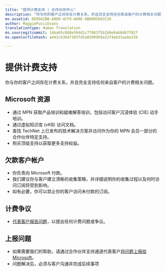 ```yaml
---
title: "提供计费支持 | 合作伙伴中心"
description: "你与你的客户之间存在计费关系，并且完全支持任何来自客户的计费相关问题。"
ms.assetid: DE0942BB-A0D0-4CF9-A60E-0BD095692C26
author: MaggiePucciEvans
translationtype: Human Translation
ms.sourcegitcommit: 14ba85c868e59dd1c77063f5b1b0e9ab8db7f82f
ms.openlocfilehash: a442cb3b47303fd5a03999b9a22f4ab33aa8a15b

---
```


# 提供计费支持


你与你的客户之间存在计费关系，并且完全支持任何来自客户的计费相关问题。

## <a href="" id="microsoftresources"></a>Microsoft 资源


-   通过 MPN 获取产品培训和疑难解答培训，包括访问客户沉浸体验 (CIE) 动手培训。
-   通过虚拟知识库 (vKB) 访问文档。
-   查找 TechNet 上已发布的技术解决方案并访问作为你的 MPN 会员一部分的合作伙伴特定支持。
-   购买顶级支持以获取更多支持权益。

## <a href="" id="delinquentcustomeraccounts"></a>欠款客户帐户


-   你负责向 Microsoft 付款。
-   我们建议你与客户建立清晰的收集策略，并详细说明你的收集过程以及何时访问订阅将受到影响。
-   如有必要，你可以禁止你的客户访问未付款的订阅。

## <a href="" id="billingdisputes"></a>计费争议


-   [代表客户报告问题](report-problems-on-behalf-of-a-customer.md)，以提出任何计费问题或争议。

## <a href="" id="escalatingissues"></a>上报问题


-   如果需要我们的帮助，请通过合作伙伴支持通道代表客户[将问题上报给 Microsoft](escalate-problems-to-microsoft.md)。
-   问题解决后，必须与客户沟通并完成后续事项

 

 






<!--HONumber=Nov16_HO3-->


